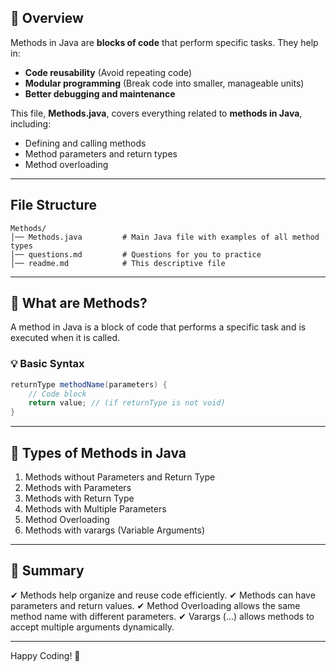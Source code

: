 ## 🚀 Overview

Methods in Java are **blocks of code** that perform specific tasks. They help in:

- **Code reusability** (Avoid repeating code)
- **Modular programming** (Break code into smaller, manageable units)
- **Better debugging and maintenance**

This file, **Methods.java**, covers everything related to **methods in Java**, including:

- Defining and calling methods
- Method parameters and return types
- Method overloading

---

## File Structure

```
Methods/
│── Methods.java         # Main Java file with examples of all method types
│── questions.md         # Questions for you to practice
│── readme.md            # This descriptive file
```

---

## 🔹 What are Methods?

A method in Java is a block of code that performs a specific task and is executed when it is called.

### 💡 Basic Syntax

```java
returnType methodName(parameters) {
    // Code block
    return value; // (if returnType is not void)
}
```

---

## 🔹 Types of Methods in Java

1. Methods without Parameters and Return Type
2. Methods with Parameters
3. Methods with Return Type
4. Methods with Multiple Parameters
5. Method Overloading
6. Methods with varargs (Variable Arguments)

---

## 🔹 Summary

✔ Methods help organize and reuse code efficiently.
✔ Methods can have parameters and return values.
✔ Method Overloading allows the same method name with different parameters.
✔ Varargs (...) allows methods to accept multiple arguments dynamically.

---

Happy Coding! 🎯
